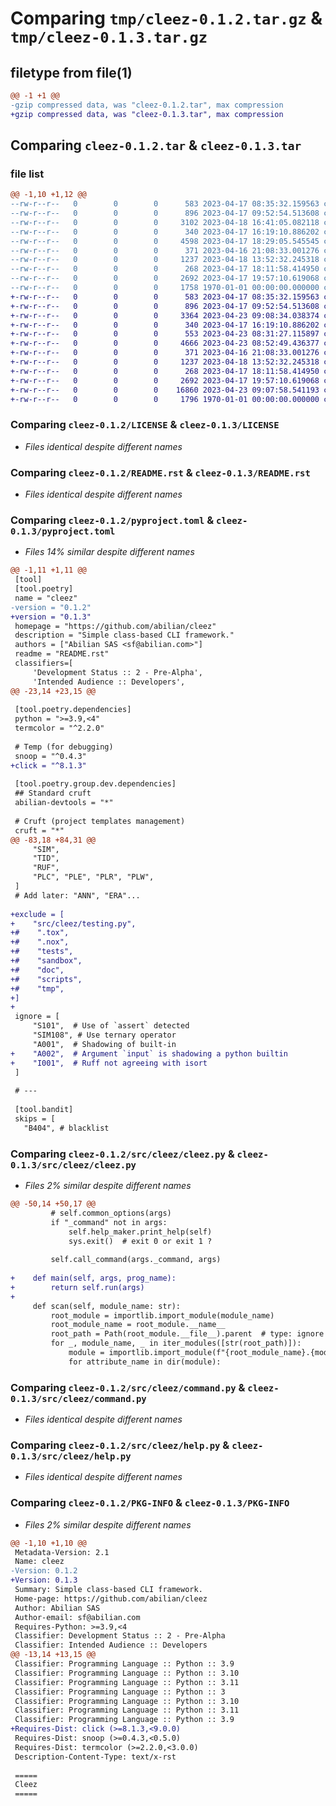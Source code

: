# Comparing `tmp/cleez-0.1.2.tar.gz` & `tmp/cleez-0.1.3.tar.gz`

## filetype from file(1)

```diff
@@ -1 +1 @@
-gzip compressed data, was "cleez-0.1.2.tar", max compression
+gzip compressed data, was "cleez-0.1.3.tar", max compression
```

## Comparing `cleez-0.1.2.tar` & `cleez-0.1.3.tar`

### file list

```diff
@@ -1,10 +1,12 @@
--rw-r--r--   0        0        0      583 2023-04-17 08:35:32.159563 cleez-0.1.2/LICENSE
--rw-r--r--   0        0        0      896 2023-04-17 09:52:54.513608 cleez-0.1.2/README.rst
--rw-r--r--   0        0        0     3102 2023-04-18 16:41:05.082118 cleez-0.1.2/pyproject.toml
--rw-r--r--   0        0        0      340 2023-04-17 16:19:10.886202 cleez-0.1.2/src/cleez/__init__.py
--rw-r--r--   0        0        0     4598 2023-04-17 18:29:05.545545 cleez-0.1.2/src/cleez/cleez.py
--rw-r--r--   0        0        0      371 2023-04-16 21:08:33.001276 cleez-0.1.2/src/cleez/colors.py
--rw-r--r--   0        0        0     1237 2023-04-18 13:52:32.245318 cleez-0.1.2/src/cleez/command.py
--rw-r--r--   0        0        0      268 2023-04-17 18:11:58.414950 cleez-0.1.2/src/cleez/exceptions.py
--rw-r--r--   0        0        0     2692 2023-04-17 19:57:10.619068 cleez-0.1.2/src/cleez/help.py
--rw-r--r--   0        0        0     1758 1970-01-01 00:00:00.000000 cleez-0.1.2/PKG-INFO
+-rw-r--r--   0        0        0      583 2023-04-17 08:35:32.159563 cleez-0.1.3/LICENSE
+-rw-r--r--   0        0        0      896 2023-04-17 09:52:54.513608 cleez-0.1.3/README.rst
+-rw-r--r--   0        0        0     3364 2023-04-23 09:08:34.038374 cleez-0.1.3/pyproject.toml
+-rw-r--r--   0        0        0      340 2023-04-17 16:19:10.886202 cleez-0.1.3/src/cleez/__init__.py
+-rw-r--r--   0        0        0      553 2023-04-23 08:31:27.115897 cleez-0.1.3/src/cleez/actions.py
+-rw-r--r--   0        0        0     4666 2023-04-23 08:52:49.436377 cleez-0.1.3/src/cleez/cleez.py
+-rw-r--r--   0        0        0      371 2023-04-16 21:08:33.001276 cleez-0.1.3/src/cleez/colors.py
+-rw-r--r--   0        0        0     1237 2023-04-18 13:52:32.245318 cleez-0.1.3/src/cleez/command.py
+-rw-r--r--   0        0        0      268 2023-04-17 18:11:58.414950 cleez-0.1.3/src/cleez/exceptions.py
+-rw-r--r--   0        0        0     2692 2023-04-17 19:57:10.619068 cleez-0.1.3/src/cleez/help.py
+-rw-r--r--   0        0        0    16860 2023-04-23 09:07:58.541193 cleez-0.1.3/src/cleez/testing.py
+-rw-r--r--   0        0        0     1796 1970-01-01 00:00:00.000000 cleez-0.1.3/PKG-INFO
```

### Comparing `cleez-0.1.2/LICENSE` & `cleez-0.1.3/LICENSE`

 * *Files identical despite different names*

### Comparing `cleez-0.1.2/README.rst` & `cleez-0.1.3/README.rst`

 * *Files identical despite different names*

### Comparing `cleez-0.1.2/pyproject.toml` & `cleez-0.1.3/pyproject.toml`

 * *Files 14% similar despite different names*

```diff
@@ -1,11 +1,11 @@
 [tool]
 [tool.poetry]
 name = "cleez"
-version = "0.1.2"
+version = "0.1.3"
 homepage = "https://github.com/abilian/cleez"
 description = "Simple class-based CLI framework."
 authors = ["Abilian SAS <sf@abilian.com>"]
 readme = "README.rst"
 classifiers=[
     'Development Status :: 2 - Pre-Alpha',
     'Intended Audience :: Developers',
@@ -23,14 +23,15 @@
 
 [tool.poetry.dependencies]
 python = ">=3.9,<4"
 termcolor = "^2.2.0"
 
 # Temp (for debugging)
 snoop = "^0.4.3"
+click = "^8.1.3"
 
 [tool.poetry.group.dev.dependencies]
 ## Standard cruft
 abilian-devtools = "*"
 
 # Cruft (project templates management)
 cruft = "*"
@@ -83,18 +84,31 @@
     "SIM",
     "TID",
     "RUF",
     "PLC", "PLE", "PLR", "PLW",
 ]
 # Add later: "ANN", "ERA"...
 
+exclude = [
+    "src/cleez/testing.py",
+#    ".tox",
+#    ".nox",
+#    "tests",
+#    "sandbox",
+#    "doc",
+#    "scripts",
+#    "tmp",
+]
+
 ignore = [
     "S101",  # Use of `assert` detected
     "SIM108", # Use ternary operator
     "A001",  # Shadowing of built-in
+    "A002",  # Argument `input` is shadowing a python builtin
+    "I001",  # Ruff not agreeing with isort
 ]
 
 # ---
 
 [tool.bandit]
 skips = [
   "B404", # blacklist
```

### Comparing `cleez-0.1.2/src/cleez/cleez.py` & `cleez-0.1.3/src/cleez/cleez.py`

 * *Files 2% similar despite different names*

```diff
@@ -50,14 +50,17 @@
         # self.common_options(args)
         if "_command" not in args:
             self.help_maker.print_help(self)
             sys.exit()  # exit 0 or exit 1 ?
 
         self.call_command(args._command, args)
 
+    def main(self, args, prog_name):
+        return self.run(args)
+
     def scan(self, module_name: str):
         root_module = importlib.import_module(module_name)
         root_module_name = root_module.__name__
         root_path = Path(root_module.__file__).parent  # type: ignore
         for _, module_name, _ in iter_modules([str(root_path)]):
             module = importlib.import_module(f"{root_module_name}.{module_name}")
             for attribute_name in dir(module):
```

### Comparing `cleez-0.1.2/src/cleez/command.py` & `cleez-0.1.3/src/cleez/command.py`

 * *Files identical despite different names*

### Comparing `cleez-0.1.2/src/cleez/help.py` & `cleez-0.1.3/src/cleez/help.py`

 * *Files identical despite different names*

### Comparing `cleez-0.1.2/PKG-INFO` & `cleez-0.1.3/PKG-INFO`

 * *Files 2% similar despite different names*

```diff
@@ -1,10 +1,10 @@
 Metadata-Version: 2.1
 Name: cleez
-Version: 0.1.2
+Version: 0.1.3
 Summary: Simple class-based CLI framework.
 Home-page: https://github.com/abilian/cleez
 Author: Abilian SAS
 Author-email: sf@abilian.com
 Requires-Python: >=3.9,<4
 Classifier: Development Status :: 2 - Pre-Alpha
 Classifier: Intended Audience :: Developers
@@ -13,14 +13,15 @@
 Classifier: Programming Language :: Python :: 3.9
 Classifier: Programming Language :: Python :: 3.10
 Classifier: Programming Language :: Python :: 3.11
 Classifier: Programming Language :: Python :: 3
 Classifier: Programming Language :: Python :: 3.10
 Classifier: Programming Language :: Python :: 3.11
 Classifier: Programming Language :: Python :: 3.9
+Requires-Dist: click (>=8.1.3,<9.0.0)
 Requires-Dist: snoop (>=0.4.3,<0.5.0)
 Requires-Dist: termcolor (>=2.2.0,<3.0.0)
 Description-Content-Type: text/x-rst
 
 =====
 Cleez
 =====
```


